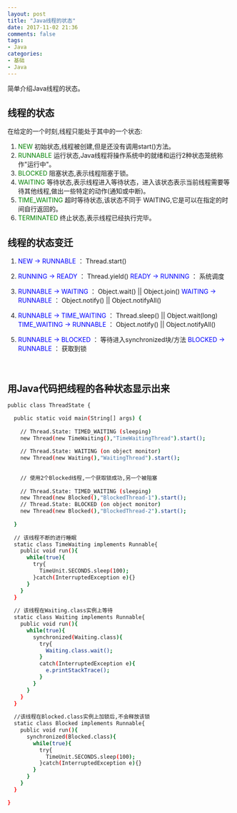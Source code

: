 ```yaml
---
layout: post
title: "Java线程的状态"
date: 2017-11-02 21:36
comments: false
tags: 
- Java
categories:	
- 基础
- Java
---
```


简单介绍Java线程的状态。

<!--more-->

## 线程的状态

在给定的一个时刻,线程只能处于其中的一个状态:
1. <font color=green>NEW</font>
  初始状态,线程被创建,但是还没有调用start()方法。
2. <font color=green>RUNNABLE</font>
  运行状态,Java线程将操作系统中的就绪和运行2种状态笼统称作"运行中"。
3. <font color=green>BLOCKED</font>
  阻塞状态,表示线程阻塞于锁。
4. <font color=green>WAITING</font>
  等待状态,表示线程进入等待状态，进入该状态表示当前线程需要等待其他线程,做出一些特定的动作(通知或中断)。
5. <font color=green>TIME_WAITING</font>
  超时等待状态,该状态不同于 WAITING,它是可以在指定的时间自行返回的。
6. <font color=green>TERMINATED</font>
  终止状态,表示线程已经执行完毕。


## 线程的状态变迁

1. <font color=blue>NEW -> RUNNABLE</font> ：  Thread.start()

2. <font color=blue>RUNNING -> READY</font> ： Thread.yield()
<font color=blue>READY -> RUNNING</font> ： 系统调度

3. <font color=blue>RUNNABLE -> WAITING</font> ： Object.wait()  || Object.join()
<font color=blue>WAITING -> RUNNABLE</font> ： Object.notify() || Object.notifyAll()

4. <font color=blue>RUNNABLE -> TIME_WAITING</font> ： Thread.sleep() || Object.wait(long)
<font color=blue>TIME_WAITING -> RUNNABLE</font> ： Object.notify() || Object.notifyAll()

5. <font color=blue>RUNNABLE -> BLOCKED</font> ： 等待进入synchronized块/方法
<font color=blue>BLOCKED -> RUNNABLE</font> ： 获取到锁 <br/><br/><br/>



## 用Java代码把线程的各种状态显示出来

```bash
public class ThreadState {

  public static void main(String[] args) {
  
    // Thread.State: TIMED_WAITING (sleeping)
    new Thread(new TimeWaiting(),"TimeWaitingThread").start();
    
    // Thread.State: WAITING (on object monitor)
    new Thread(new Waiting(),"WaitingThread").start();
    
    
    // 使用2个Blocked线程,一个获取锁成功,另一个被阻塞
    
    // Thread.State: TIMED_WAITING (sleeping)
    new Thread(new Blocked(),"BlockedThread-1").start();
    // Thread.State: BLOCKED (on object monitor)
    new Thread(new Blocked(),"BlockedThread-2").start();
    
  }
  
  // 该线程不断的进行睡眠
  static class TimeWaiting implements Runnable{
    public void run(){
      while(true){
        try{
          TimeUnit.SECONDS.sleep(100);
        }catch(InterruptedException e){}
      }
    }
  }
  
  // 该线程在Waiting.class实例上等待
  static class Waiting implements Runnable{
    public void run(){
      while(true){
        synchronized(Waiting.class){
          try{
            Waiting.class.wait();
          }
          catch(InterruptedException e){
            e.printStackTrace();
          }
        }
      }
    }
  }
  
  //该线程在Blocked.class实例上加锁后,不会释放该锁
  static class Blocked implements Runnable{
    public void run(){
      synchronized(Blocked.class){
        while(true){
          try{
            TimeUnit.SECONDS.sleep(100);
          }catch(InterruptedException e){}
        }
      }
    }
  }

}

```